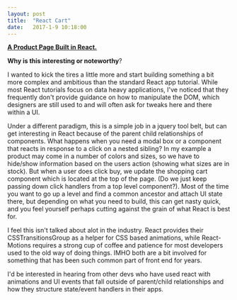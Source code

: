 ```yaml
---
layout: post
title:  "React Cart"
date:   2017-1-9 10:18:00
---
```






[**A Product Page Built in React.**](https://imrob.github.io/cart/index.html)

**Why is this interesting or noteworthy**?

I wanted to kick the tires a little more and start building something a bit more complex and ambitious than the standard React app tutorial. While most React tutorials focus on data heavy applications, I've noticed that they frequently don't provide guidance on how to manipulate the DOM, which designers are still used to and will often ask for tweaks here and there within a UI.

Under a different paradigm, this is a simple job in a jquery tool belt, but can get interesting in React because of the parent child relationships of components. What happens when you need a modal box or a component that reacts in response to a click on a nested sibling? In my example a product may come in a number of colors and sizes, so we have to hide/show information based on the users action (showing what sizes are in stock). But when a user does click buy, we update the shopping cart component which is located at the top of the page. (Do we just keep passing down click handlers from a top level component?). Most of the time you want to go up a level and find a common ancestor and attach UI state there, but depending on what you need to build, this can get nasty quick, and you feel yourself perhaps cutting against the grain of what React is best for.

I feel this isn't talked about alot in the industry. React provides their CSSTransitionsGroup as a helper for CSS based animations, while React-Motions requires a strong cup of coffee and patience for most developers used to the old way of doing things. IMHO both are a bit involved for something that has been such common part of front end for years.

I'd be interested in hearing from other devs who have used react with animations and UI events that fall outside of parent/child relationships and how they structure state/event handlers in their apps.




